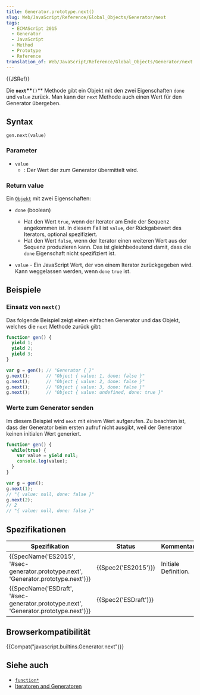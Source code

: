 ```yaml
---
title: Generator.prototype.next()
slug: Web/JavaScript/Reference/Global_Objects/Generator/next
tags:
  - ECMAScript 2015
  - Generator
  - JavaScript
  - Method
  - Prototype
  - Reference
translation_of: Web/JavaScript/Reference/Global_Objects/Generator/next
---
```

{{JSRef}}

Die **`next`\*\***`()`\*\* Methode gibt ein Objekt mit den zwei Eigenschaften `done` und `value` zurück. Man kann der `next` Methode auch einen Wert für den Generator übergeben.

## Syntax

    gen.next(value)

### Parameter

- `value`
  - : Der Wert der zum Generator übermittelt wird.

### Return value

Ein [`Objekt`](/de/docs/Web/JavaScript/Reference/Global_Objects/Object) mit zwei Eigenschaften:

- `done` (boolean)

  - Hat den Wert `true`, wenn der Iterator am Ende der Sequenz angekommen ist. In diesem Fall ist `value`, der Rückgabewert des Iterators, optional spezifiziert.
  - Hat den Wert `false`, wenn der Iterator einen weiteren Wert aus der Sequenz produzieren kann. Das ist gleichbedeutend damit, dass die `done` Eigenschaft nicht spezifiziert ist.

- `value` - Ein JavaScript Wert, der von einem Iterator zurückgegeben wird. Kann weggelassen werden, wenn `done` `true` ist.

## Beispiele

### Einsatz von `next()`

Das folgende Beispiel zeigt einen einfachen Generator und das Objekt, welches die `next` Methode zurück gibt:

```js
function* gen() {
  yield 1;
  yield 2;
  yield 3;
}

var g = gen(); // "Generator { }"
g.next();      // "Object { value: 1, done: false }"
g.next();      // "Object { value: 2, done: false }"
g.next();      // "Object { value: 3, done: false }"
g.next();      // "Object { value: undefined, done: true }"
```

### Werte zum Generator senden

Im diesem Beispiel wird `next` mit einem Wert aufgerufen. Zu beachten ist, dass der Generator beim ersten aufruf nicht ausgibt, weil der Generator keinen initialen Wert generiert.

```js
function* gen() {
  while(true) {
    var value = yield null;
    console.log(value);
  }
}

var g = gen();
g.next(1);
// "{ value: null, done: false }"
g.next(2);
// 2
// "{ value: null, done: false }"
```

## Spezifikationen

| Spezifikation                                                                                                    | Status                       | Kommentar            |
| ---------------------------------------------------------------------------------------------------------------- | ---------------------------- | -------------------- |
| {{SpecName('ES2015', '#sec-generator.prototype.next', 'Generator.prototype.next')}} | {{Spec2('ES2015')}}     | Initiale Definition. |
| {{SpecName('ESDraft', '#sec-generator.prototype.next', 'Generator.prototype.next')}} | {{Spec2('ESDraft')}} |                      |

## Browserkompatibilität

{{Compat("javascript.builtins.Generator.next")}}

## Siehe auch

- [`function*`](/de/docs/Web/JavaScript/Reference/Statements/function*)
- [Iteratoren and Generatoren](/de/docs/Web/JavaScript/Guide/Iterators_and_Generators)
